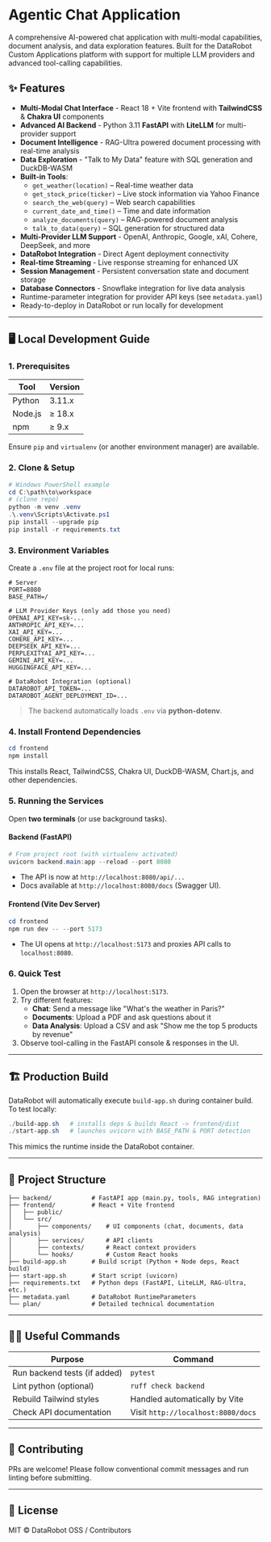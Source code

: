 # Agentic Chat Application

A comprehensive AI-powered chat application with multi-modal capabilities, document analysis, and data exploration features. Built for the DataRobot Custom Applications platform with support for multiple LLM providers and advanced tool-calling capabilities.

## ✨ Features

* **Multi-Modal Chat Interface** - React 18 + Vite frontend with **TailwindCSS** & **Chakra UI** components
* **Advanced AI Backend** - Python 3.11 **FastAPI** with **LiteLLM** for multi-provider support
* **Document Intelligence** - RAG-Ultra powered document processing with real-time analysis
* **Data Exploration** - "Talk to My Data" feature with SQL generation and DuckDB-WASM
* **Built-in Tools**:
  * `get_weather(location)` – Real-time weather data
  * `get_stock_price(ticker)` – Live stock information via Yahoo Finance
  * `search_the_web(query)` – Web search capabilities
  * `current_date_and_time()` – Time and date information
  * `analyze_documents(query)` – RAG-powered document analysis
  * `talk_to_data(query)` – SQL generation for structured data
* **Multi-Provider LLM Support** - OpenAI, Anthropic, Google, xAI, Cohere, DeepSeek, and more
* **DataRobot Integration** - Direct Agent deployment connectivity
* **Real-time Streaming** - Live response streaming for enhanced UX
* **Session Management** - Persistent conversation state and document storage
* **Database Connectors** - Snowflake integration for live data analysis
* Runtime-parameter integration for provider API keys (see `metadata.yaml`)
* Ready-to-deploy in DataRobot or run locally for development

---

## 🖥️ Local Development Guide

### 1. Prerequisites

| Tool | Version |
|------|---------|
| Python | 3.11.x |
| Node.js | ≥ 18.x |
| npm | ≥ 9.x |

Ensure `pip` and `virtualenv` (or another environment manager) are available.

### 2. Clone & Setup

```powershell
# Windows PowerShell example
cd C:\path\to\workspace
# (clone repo)
python -m venv .venv
.\.venv\Scripts\Activate.ps1
pip install --upgrade pip
pip install -r requirements.txt
```

### 3. Environment Variables

Create a `.env` file at the project root for local runs:

```env
# Server
PORT=8080
BASE_PATH=/

# LLM Provider Keys (only add those you need)
OPENAI_API_KEY=sk-...
ANTHROPIC_API_KEY=...
XAI_API_KEY=...
COHERE_API_KEY=...
DEEPSEEK_API_KEY=...
PERPLEXITYAI_API_KEY=...
GEMINI_API_KEY=...
HUGGINGFACE_API_KEY=...

# DataRobot Integration (optional)
DATAROBOT_API_TOKEN=...
DATAROBOT_AGENT_DEPLOYMENT_ID=...
```

> The backend automatically loads `.env` via **python-dotenv**.

### 4. Install Frontend Dependencies

```powershell
cd frontend
npm install
```

This installs React, TailwindCSS, Chakra UI, DuckDB-WASM, Chart.js, and other dependencies.

### 5. Running the Services

Open **two terminals** (or use background tasks).

#### Backend (FastAPI)

```powershell
# From project root (with virtualenv activated)
uvicorn backend.main:app --reload --port 8080
```

* The API is now at `http://localhost:8080/api/...`
* Docs available at `http://localhost:8080/docs` (Swagger UI).

#### Frontend (Vite Dev Server)

```powershell
cd frontend
npm run dev -- --port 5173
```

* The UI opens at `http://localhost:5173` and proxies API calls to `localhost:8080`.

### 6. Quick Test

1.  Open the browser at `http://localhost:5173`.
2.  Try different features:
    - **Chat**: Send a message like "What's the weather in Paris?"
    - **Documents**: Upload a PDF and ask questions about it
    - **Data Analysis**: Upload a CSV and ask "Show me the top 5 products by revenue"
3.  Observe tool-calling in the FastAPI console & responses in the UI.

---

## 🏗️ Production Build

DataRobot will automatically execute `build-app.sh` during container build. To test locally:

```powershell
./build-app.sh   # installs deps & builds React -> frontend/dist
./start-app.sh   # launches uvicorn with BASE_PATH & PORT detection
```

This mimics the runtime inside the DataRobot container.

---

## 📂 Project Structure

```text
├── backend/           # FastAPI app (main.py, tools, RAG integration)
├── frontend/          # React + Vite frontend
│   ├── public/
│   └── src/
│       ├── components/    # UI components (chat, documents, data analysis)
│       ├── services/      # API clients
│       ├── contexts/      # React context providers
│       └── hooks/         # Custom React hooks
├── build-app.sh       # Build script (Python + Node deps, React build)
├── start-app.sh       # Start script (uvicorn)
├── requirements.txt   # Python deps (FastAPI, LiteLLM, RAG-Ultra, etc.)
├── metadata.yaml      # DataRobot RuntimeParameters
└── plan/              # Detailed technical documentation
```

---

## 🧑‍💻 Useful Commands

| Purpose | Command |
|---------|---------|
| Run backend tests (if added) | `pytest` |
| Lint python (optional) | `ruff check backend` |
| Rebuild Tailwind styles | Handled automatically by Vite |
| Check API documentation | Visit `http://localhost:8080/docs` |

---

## 🤝 Contributing

PRs are welcome!  Please follow conventional commit messages and run linting before submitting.

---

## 📝 License

MIT © DataRobot OSS / Contributors 